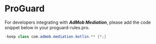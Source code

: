 # ProGuard

For developers integrating with _**AdMob Mediation**_, please add the code snippet below in your proguard-rules.pro.

```java
-keep class com.admob.mediation.kotlin.** {*;}
```
